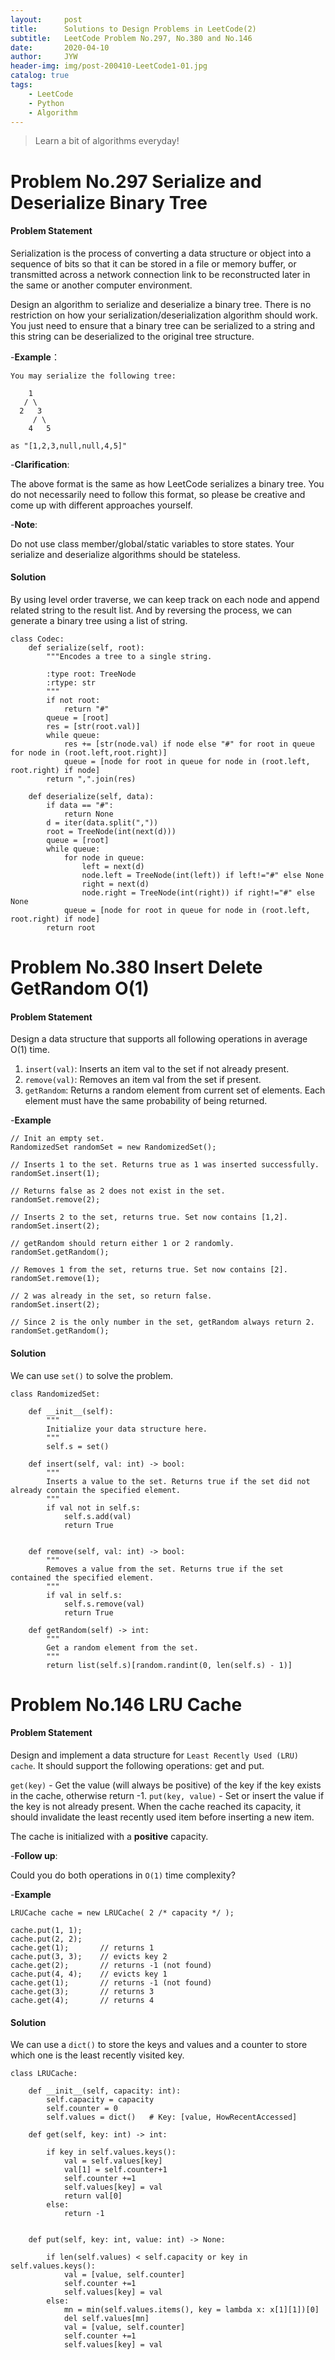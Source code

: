 ```yaml
---
layout:     post
title:      Solutions to Design Problems in LeetCode(2)
subtitle:   LeetCode Problem No.297, No.380 and No.146
date:       2020-04-10
author:     JYW
header-img: img/post-200410-LeetCode1-01.jpg
catalog: true
tags:
    - LeetCode
    - Python
    - Algorithm
---
```


>Learn a bit of algorithms everyday!

# Problem No.297 Serialize and Deserialize Binary Tree

#### Problem Statement

Serialization is the process of converting a data structure or object into a sequence of bits so that it can be stored in a file or memory buffer, or transmitted across a network connection link to be reconstructed later in the same or another computer environment.

Design an algorithm to serialize and deserialize a binary tree. There is no restriction on how your serialization/deserialization algorithm should work. You just need to ensure that a binary tree can be serialized to a string and this string can be deserialized to the original tree structure.

-**Example**：
```
You may serialize the following tree:

    1
   / \
  2   3
     / \
    4   5

as "[1,2,3,null,null,4,5]"
```

-**Clarification**:

The above format is the same as how LeetCode serializes a binary tree. You do not necessarily need to follow this format, so please be creative and come up with different approaches yourself.

-**Note**:

Do not use class member/global/static variables to store states. Your serialize and deserialize algorithms should be stateless.

#### Solution

By using level order traverse, we can keep track on each node and append related string to the result list. And by reversing the process, we can generate a binary tree using a list of string.
```
class Codec:
    def serialize(self, root):
        """Encodes a tree to a single string.
        
        :type root: TreeNode
        :rtype: str
        """
        if not root:
            return "#"
        queue = [root]
        res = [str(root.val)]
        while queue:
            res += [str(node.val) if node else "#" for root in queue for node in (root.left,root.right)]
            queue = [node for root in queue for node in (root.left, root.right) if node]
        return ",".join(res)

    def deserialize(self, data):
        if data == "#":
            return None
        d = iter(data.split(","))
        root = TreeNode(int(next(d)))
        queue = [root]
        while queue:
            for node in queue:
                left = next(d)
                node.left = TreeNode(int(left)) if left!="#" else None
                right = next(d)
                node.right = TreeNode(int(right)) if right!="#" else None
            queue = [node for root in queue for node in (root.left, root.right) if node]
        return root
``` 

# Problem No.380 Insert Delete GetRandom O(1)

#### Problem Statement

Design a data structure that supports all following operations in average O(1) time.

1. `insert(val)`: Inserts an item val to the set if not already present.
2. `remove(val)`: Removes an item val from the set if present.
3. `getRandom`: Returns a random element from current set of elements. Each element must have the same probability of being returned.

-**Example**
```
// Init an empty set.
RandomizedSet randomSet = new RandomizedSet();

// Inserts 1 to the set. Returns true as 1 was inserted successfully.
randomSet.insert(1);

// Returns false as 2 does not exist in the set.
randomSet.remove(2);

// Inserts 2 to the set, returns true. Set now contains [1,2].
randomSet.insert(2);

// getRandom should return either 1 or 2 randomly.
randomSet.getRandom();

// Removes 1 from the set, returns true. Set now contains [2].
randomSet.remove(1);

// 2 was already in the set, so return false.
randomSet.insert(2);

// Since 2 is the only number in the set, getRandom always return 2.
randomSet.getRandom();
```

#### Solution

We can use `set()` to solve the problem.
```
class RandomizedSet:

    def __init__(self):
        """
        Initialize your data structure here.
        """
        self.s = set()

    def insert(self, val: int) -> bool:
        """
        Inserts a value to the set. Returns true if the set did not already contain the specified element.
        """
        if val not in self.s:   
            self.s.add(val)
            return True
        

    def remove(self, val: int) -> bool:
        """
        Removes a value from the set. Returns true if the set contained the specified element.
        """
        if val in self.s:
            self.s.remove(val)
            return True

    def getRandom(self) -> int:
        """
        Get a random element from the set.
        """
        return list(self.s)[random.randint(0, len(self.s) - 1)]
``` 

# Problem No.146 LRU Cache

#### Problem Statement

Design and implement a data structure for `Least Recently Used (LRU) cache`. It should support the following operations: get and put.

`get(key)` - Get the value (will always be positive) of the key if the key exists in the cache, otherwise return -1.
`put(key, value)` - Set or insert the value if the key is not already present. When the cache reached its capacity, it should invalidate the least recently used item before inserting a new item.

The cache is initialized with a **positive** capacity.

-**Follow up**:

Could you do both operations in `O(1)` time complexity?

-**Example**
```
LRUCache cache = new LRUCache( 2 /* capacity */ );

cache.put(1, 1);
cache.put(2, 2);
cache.get(1);       // returns 1
cache.put(3, 3);    // evicts key 2
cache.get(2);       // returns -1 (not found)
cache.put(4, 4);    // evicts key 1
cache.get(1);       // returns -1 (not found)
cache.get(3);       // returns 3
cache.get(4);       // returns 4
```

#### Solution

We can use a `dict()` to store the keys and values and a counter to store which one is the least recently visited key.
```
class LRUCache:

    def __init__(self, capacity: int):
        self.capacity = capacity
        self.counter = 0
        self.values = dict()   # Key: [value, HowRecentAccessed]
        
    def get(self, key: int) -> int:
        
        if key in self.values.keys():
            val = self.values[key]
            val[1] = self.counter+1
            self.counter +=1
            self.values[key] = val
            return val[0]
        else:
            return -1
        

    def put(self, key: int, value: int) -> None:
        
        if len(self.values) < self.capacity or key in self.values.keys():
            val = [value, self.counter]
            self.counter +=1
            self.values[key] = val
        else:
            mn = min(self.values.items(), key = lambda x: x[1][1])[0]
            del self.values[mn]
            val = [value, self.counter]
            self.counter +=1
            self.values[key] = val
```